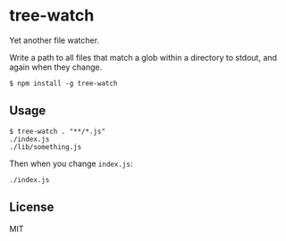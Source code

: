 # tree-watch

Yet another file watcher.

Write a path to all files that match a glob within a directory to stdout, and again when they change.

```
$ npm install -g tree-watch
```

## Usage

```
$ tree-watch . "**/*.js"
./index.js
./lib/something.js
```

Then when you change `index.js`:

```
./index.js
```

## License

MIT

